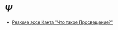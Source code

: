 # $\Psi$
- [Резюме эссе Канта "Что такое Просвещение?"](https://github.com/lisenkovkv/psy/blob/main/Kant_Aufklärung.md)